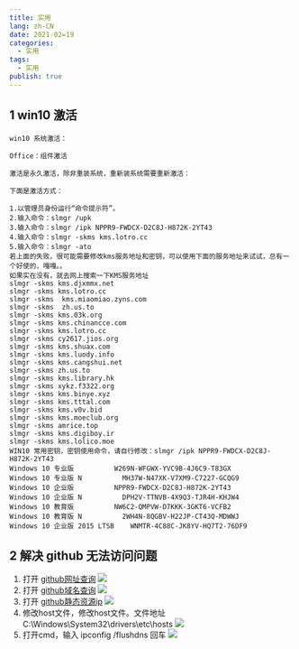 ```yaml
---
title: 实用
lang: zh-CN
date: 2021-02=19
categories:
  - 实用
tags:
  - 实用
publish: true
---
```


## 1 win10 激活

```
win10 系统激活：

Office：组件激活

激活是永久激活，除非重装系统，重新装系统需要重新激活：

下面是激活方式：

1.以管理员身份运行“命令提示符”。
2.输入命令：slmgr /upk
3.输入命令：slmgr /ipk NPPR9-FWDCX-D2C8J-H872K-2YT43
4.输入命令：slmgr -skms kms.lotro.cc
5.输入命令：slmgr -ato
若上面的失败，很可能需要修改kms服务地址和密钥，可以使用下面的服务地址来试试，总有一个好使的，嘎嘎。。
如果实在没有，就去网上搜索一下KMS服务地址
slmgr -skms kms.djxmmx.net
slmgr -skms kms.lotro.cc
slmgr -skms  kms.miaomiao.zyns.com
slmgr -skms  zh.us.to
slmgr -skms kms.03k.org
slmgr -skms kms.chinancce.com
slmgr -skms kms.lotro.cc
slmgr -skms cy2617.jios.org
slmgr -skms kms.shuax.com
slmgr -skms kms.luody.info
slmgr -skms kms.cangshui.net
slmgr -skms zh.us.to
slmgr -skms kms.library.hk
slmgr -skms xykz.f3322.org
slmgr -skms kms.binye.xyz
slmgr -skms kms.tttal.com
slmgr -skms kms.v0v.bid
slmgr -skms kms.moeclub.org
slmgr -skms amrice.top
slmgr -skms kms.digiboy.ir
slmgr -skms kms.lolico.moe
WIN10 常用密钥，密钥使用命令，请自行修改：slmgr /ipk NPPR9-FWDCX-D2C8J-H872K-2YT43
Windows 10 专业版          W269N-WFGWX-YVC9B-4J6C9-T83GX
Windows 10 专业版 N          MH37W-N47XK-V7XM9-C7227-GCQG9
Windows 10 企业版          NPPR9-FWDCX-D2C8J-H872K-2YT43
Windows 10 企业版 N          DPH2V-TTNVB-4X9Q3-TJR4H-KHJW4
Windows 10 教育版          NW6C2-QMPVW-D7KKK-3GKT6-VCFB2
Windows 10 教育版 N          2WH4N-8QGBV-H22JP-CT43Q-MDWWJ
Windows 10 企业版 2015 LTSB    WNMTR-4C88C-JK8YV-HQ7T2-76DF9
```

## 2 解决 github 无法访问问题

1. 打开
[github网址查询](https://github.com.ipaddress.com/)
![](https://files.catbox.moe/mvoda5.png)
2. 打开
[github域名查询](https://fastly.net.ipaddress.com/github.global.ssl.fastly.net)
![](https://files.catbox.moe/jkprze.png)
3. 打开
[github静态资源ip](https://github.com.ipaddress.com/assets-cdn.github.com)
![](https://files.catbox.moe/5pkop0.png)
4. 修改host文件，修改host文件。文件地址 C:\Windows\System32\drivers\etc\hosts
![](https://files.catbox.moe/ic4o4t.png)
5. 打开cmd，输入 ipconfig /flushdns 回车
![](https://files.catbox.moe/o24a7l.png)